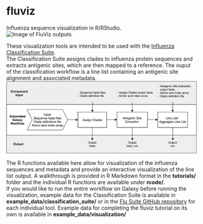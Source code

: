 # fluviz
Influenza sequence visualization in R/RStudio.  
![Image of FluViz outputs]()  

These visualization tools are intended to be used with the [Influenza Classification Suite](https://github.com/Public-Health-Bioinformatics/flu_classification_suite).  
The Classification Suite assigns clades to influenza protein sequences and extracts antigenic sites, which are then mapped to a reference. The ouput of the classification workflow is a line list containing an antigenic site alignment and associated metadata.  
![Image of Classification Suite Workflow](https://github.com/mopratt/fluviz/blob/master/images/class-suite-wrkflw.jpg)  

The R functions available here allow for visualization of the influenza sequences and metadata and provide an interactive visualization of the line list output. A walkthrough is provided in R Markdown format in the **tutorials/** folder and the individual R functions are available under **rcode/**.  
If you would like to run the entire workflow on Galaxy before running the visualization, example data for the Classification Suite is available in **example_data/classification_suite/** or in the [Flu Suite GitHub repository](https://github.com/Public-Health-Bioinformatics/flu_classification_suite/tree/master/tools) for each individual tool. Example data for completing the fluviz tutorial on its own is available in **example_data/visualization/**
